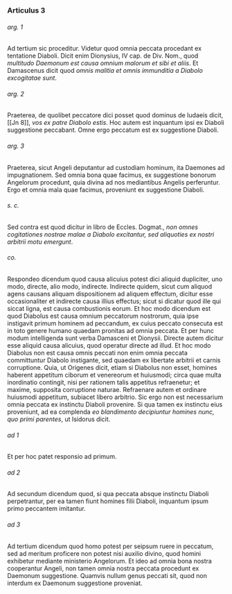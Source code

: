 ### Articulus 3

###### arg. 1
Ad tertium sic proceditur. Videtur quod omnia peccata procedant ex tentatione Diaboli. Dicit enim Dionysius, IV cap. de Div. Nom., quod *multitudo Daemonum est causa omnium malorum et sibi et aliis*. Et Damascenus dicit quod *omnis malitia et omnis immunditia a Diabolo excogitatae sunt*.

###### arg. 2
Praeterea, de quolibet peccatore dici posset quod dominus de Iudaeis dicit, [[Jn 8]], *vos ex patre Diabolo estis*. Hoc autem est inquantum ipsi ex Diaboli suggestione peccabant. Omne ergo peccatum est ex suggestione Diaboli.

###### arg. 3
Praeterea, sicut Angeli deputantur ad custodiam hominum, ita Daemones ad impugnationem. Sed omnia bona quae facimus, ex suggestione bonorum Angelorum procedunt, quia divina ad nos mediantibus Angelis perferuntur. Ergo et omnia mala quae facimus, proveniunt ex suggestione Diaboli.

###### s. c.
Sed contra est quod dicitur in libro de Eccles. Dogmat., *non omnes cogitationes nostrae malae a Diabolo excitantur, sed aliquoties ex nostri arbitrii motu emergunt*.

###### co.
Respondeo dicendum quod causa alicuius potest dici aliquid dupliciter, uno modo, directe, alio modo, indirecte. Indirecte quidem, sicut cum aliquod agens causans aliquam dispositionem ad aliquem effectum, dicitur esse occasionaliter et indirecte causa illius effectus; sicut si dicatur quod ille qui siccat ligna, est causa combustionis eorum. Et hoc modo dicendum est quod Diabolus est causa omnium peccatorum nostrorum, quia ipse instigavit primum hominem ad peccandum, ex cuius peccato consecuta est in toto genere humano quaedam pronitas ad omnia peccata. Et per hunc modum intelligenda sunt verba Damasceni et Dionysii. Directe autem dicitur esse aliquid causa alicuius, quod operatur directe ad illud. Et hoc modo Diabolus non est causa omnis peccati non enim omnia peccata committuntur Diabolo instigante, sed quaedam ex libertate arbitrii et carnis corruptione. Quia, ut Origenes dicit, etiam si Diabolus non esset, homines haberent appetitum ciborum et venereorum et huiusmodi; circa quae multa inordinatio contingit, nisi per rationem talis appetitus refraenetur; et maxime, supposita corruptione naturae. Refraenare autem et ordinare huiusmodi appetitum, subiacet libero arbitrio. Sic ergo non est necessarium omnia peccata ex instinctu Diaboli provenire. Si qua tamen ex instinctu eius proveniunt, ad ea complenda *eo blandimento decipiuntur homines nunc, quo primi parentes*, ut Isidorus dicit.

###### ad 1
Et per hoc patet responsio ad primum.

###### ad 2
Ad secundum dicendum quod, si qua peccata absque instinctu Diaboli perpetrantur, per ea tamen fiunt homines filii Diaboli, inquantum ipsum primo peccantem imitantur.

###### ad 3
Ad tertium dicendum quod homo potest per seipsum ruere in peccatum, sed ad meritum proficere non potest nisi auxilio divino, quod homini exhibetur mediante ministerio Angelorum. Et ideo ad omnia bona nostra cooperantur Angeli, non tamen omnia nostra peccata procedunt ex Daemonum suggestione. Quamvis nullum genus peccati sit, quod non interdum ex Daemonum suggestione proveniat.

